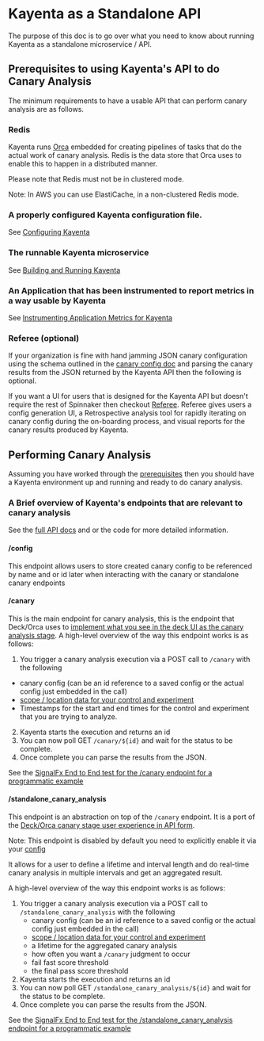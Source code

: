 # Kayenta as a Standalone API
The purpose of this doc is to go over what you need to know about running Kayenta as a standalone microservice / API.

## Prerequisites to using Kayenta's API to do Canary Analysis 
The minimum requirements to have a usable API that can perform canary analysis are as follows.
### Redis
Kayenta runs [Orca](https://github.com/spinnaker/orca) embedded for creating pipelines of tasks that do the actual work of canary analysis. 
Redis is the data store that Orca uses to enable this to happen in a distributed manner. 

Please note that Redis must not be in clustered mode.

Note: In AWS you can use ElastiCache, in a non-clustered Redis mode.

### A properly configured Kayenta configuration file.

See [Configuring Kayenta](./configuring-kayenta.md)

### The runnable Kayenta microservice

See [Building and Running Kayenta](./building-and-running-kayenta.md)

### An Application that has been instrumented to report metrics in a way usable by Kayenta

See [Instrumenting Application Metrics for Kayenta](./instrumenting-application-metrics-for-kayenta.md)

### Referee (optional)
If your organization is fine with hand jamming JSON canary configuration using the schema outlined in the [canary config doc](./canary-config.md) and parsing the canary results from the JSON returned by the Kayenta API then the following is optional.

If you want a UI for users that is designed for the Kayenta API but doesn't require the rest of Spinnaker then checkout [Referee](https://github.com/Nike-Inc/Referee). Referee gives users a config generation UI, a Retrospective analysis tool for rapidly iterating on canary config during the on-boarding process, and visual reports for the canary results produced by Kayenta.

## Performing Canary Analysis

Assuming you have worked through the [prerequisites](#prerequisites-to-using-kayentas-api-to-do-canary-analysis) then you should have a Kayenta environment up and running and ready to do canary analysis.

### A Brief overview of Kayenta's endpoints that are relevant to canary analysis

See the [full API docs](./faq.md#where-are-the-api-docs) and or the code for more detailed information.

#### /config

This endpoint allows users to store created canary config to be referenced by name and or id later when interacting with the canary or standalone canary endpoints

#### /canary

This is the main endpoint for canary analysis, this is the endpoint that Deck/Orca uses to [implement what you see in the deck UI as the canary analysis stage](https://github.com/spinnaker/orca/tree/master/orca-kayenta/src/main/kotlin/com/netflix/spinnaker/orca/kayenta).
A high-level overview of the way this endpoint works is as follows:

1. You trigger a canary analysis execution via a POST call to `/canary` with the following
 - canary config (can be an id reference to a saved config or the actual config just embedded in the call)
 - [scope / location data for your control and experiment](./instrumenting-application-metrics-for-kayenta.md)
 - Timestamps for the start and end times for the control and experiment that you are trying to analyze.
2. Kayenta starts the execution and returns an id
3. You can now poll GET `/canary/${id}` and wait for the status to be complete.
4. Once complete you can parse the results from the JSON.

See the [SignalFx End to End test for the /canary endpoint for a programmatic example](../kayenta-signalfx/src/integration-test/java/com/netflix/kayenta/signalfx/EndToEndCanaryIntegrationTests.java)

#### /standalone_canary_analysis

This endpoint is an abstraction on top of the `/canary` endpoint.
It is a port of the [Deck/Orca canary stage user experience in API form]((https://github.com/spinnaker/orca/tree/master/orca-kayenta/src/main/kotlin/com/netflix/spinnaker/orca/kayenta)).

Note: This endpoint is disabled by default you need to explicitly enable it via your [config](./configuring-kayenta.md)

It allows for a user to define a lifetime and interval length and do real-time canary analysis in multiple intervals and get an aggregated result.

A high-level overview of the way this endpoint works is as follows:
1. You trigger a canary analysis execution via a POST call to `/standalone_canary_analysis` with the following
    - canary config (can be an id reference to a saved config or the actual config just embedded in the call)
    - [scope / location data for your control and experiment](./instrumenting-application-metrics-for-kayenta.md)
    - a lifetime for the aggregated canary analysis
    - how often you want a `/canary` judgment to occur
    - fail fast score threshold
    - the final pass score threshold
2. Kayenta starts the execution and returns an id
3. You can now poll GET `/standalone_canary_analysis/${id}` and wait for the status to be complete.
4. Once complete you can parse the results from the JSON.

See the [SignalFx End to End test for the /standalone_canary_analysis endpoint for a programmatic example](../kayenta-signalfx/src/integration-test/java/com/netflix/kayenta/signalfx/EndToEndStandaloneCanaryAnalysisIntegrationTests.java)
